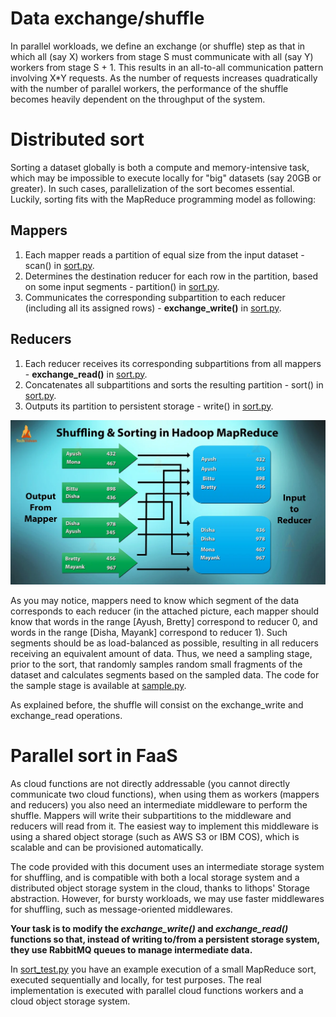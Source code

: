 # Data exchange/shuffle

In parallel workloads, we define an exchange (or shuffle) step as that in which all (say X) workers from stage S must 
communicate with all (say Y) workers from stage S + 1. This results in an all-to-all communication pattern involving 
X*Y requests. As the number of requests increases quadratically with the number of parallel workers, the performance of
the shuffle becomes heavily dependent on the throughput of the system.

# Distributed sort

Sorting a dataset globally is both a compute and memory-intensive task, which may be impossible to execute locally for 
"big" datasets (say 20GB or greater). In such cases, parallelization of the sort becomes essential. Luckily, sorting
fits with the MapReduce programming model as following:

## Mappers
1. Each mapper reads a partition of equal size from the input dataset - scan() in [sort.py](sort.py).
2. Determines the destination reducer for each row in the partition, based on some input segments - partition() in [sort.py](sort.py).
3. Communicates the corresponding subpartition to each reducer (including all its assigned rows) - **exchange_write()** in [sort.py](sort.py).

## Reducers
1. Each reducer receives its corresponding subpartitions from all mappers - **exchange_read()** in [sort.py](sort.py).
2. Concatenates all subpartitions and sorts the resulting partition - sort() in [sort.py](sort.py).
3. Outputs its partition to persistent storage - write() in [sort.py](sort.py).

![sort](./Hadoop-Shuffling-Sorting.webp)


As you may notice, mappers need to know which segment of the data corresponds to each reducer (in the attached picture,
each mapper should know that words in the range [Ayush, Bretty] correspond to reducer 0, and words in the range
[Disha, Mayank] correspond to reducer 1). Such segments should be as load-balanced as possible, resulting in all 
reducers receiving an equivalent amount of data. Thus, we need a sampling stage, prior to the sort, that randomly 
samples random small fragments of the dataset and calculates segments based on the sampled data. The code for the 
sample stage is available at [sample.py](sample.py).

As explained before, the shuffle will consist on the exchange_write and exchange_read operations.

# Parallel sort in FaaS

As cloud functions are not directly addressable (you cannot directly communicate two cloud functions), when using them
as workers (mappers and reducers) you also need an intermediate middleware to perform the shuffle. Mappers will write
their subpartitions to the middleware and reducers will read from it. The easiest way to implement this middleware is 
using a shared object storage (such as AWS S3 or IBM COS), which is scalable and can be provisioned automatically.

The code provided with this document uses an intermediate storage system for shuffling, and is compatible with both
a local storage system and a distributed object storage system in the cloud, thanks to lithops' Storage abstraction.
However, for bursty workloads, we may use faster middlewares for shuffling, such as message-oriented middlewares.

**Your task is to modify the _exchange_write()_ and _exchange_read()_ functions so that, instead of writing to/from a
persistent storage system, they use RabbitMQ queues to manage intermediate data.**

In [sort_test.py](sort_test.py) you have an example execution of a small MapReduce sort, executed sequentially and 
locally, for test purposes. The real implementation is executed with parallel cloud functions workers and a cloud object
storage system.


